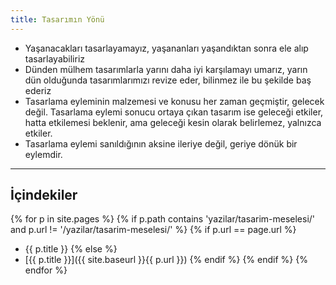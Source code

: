 ```yaml
---
title: Tasarımın Yönü
---
```


- Yaşanacakları tasarlayamayız, yaşananları yaşandıktan sonra ele alıp
  tasarlayabiliriz
- Dünden mülhem tasarımlarla yarını daha iyi karşılamayı umarız, yarın dün
  olduğunda tasarımlarımızı revize eder, bilinmez ile bu şekilde baş ederiz
- Tasarlama eyleminin malzemesi ve konusu her zaman geçmiştir, gelecek
  değil. Tasarlama eylemi sonucu ortaya çıkan tasarım ise geleceği
  etkiler, hatta etkilemesi beklenir, ama geleceği kesin olarak belirlemez,
  yalnızca etkiler.
- Tasarlama eylemi sanıldığının aksine ileriye değil, geriye dönük bir
  eylemdir.

---

## İçindekiler

{% for p in site.pages %}
  {% if p.path contains 'yazilar/tasarim-meselesi/' and p.url != '/yazilar/tasarim-meselesi/' %}
    {% if p.url == page.url %}
- {{ p.title }}
    {% else %}
- [{{ p.title }}]({{ site.baseurl }}{{ p.url }})
    {% endif %}
  {% endif %}
{% endfor %}
